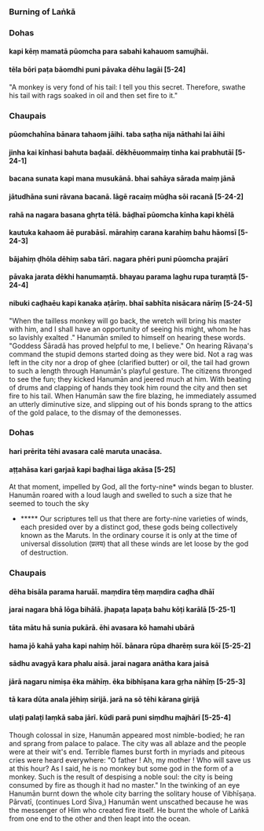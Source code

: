 ### Burning of Laṅkā

### Dohas

#### kapi kēṃ mamatā pūomcha para sabahi kahauom samujhāi.
#### tēla bōri paṭa bāomdhi puni pāvaka dēhu lagāi [5-24]

"A monkey is very fond of his tail: I tell you this secret. Therefore, swathe his tail with rags soaked in oil and then set fire to it."

### Chaupais

#### pūomchahīna bānara tahaom jāihi. taba saṭha nija nāthahi lai āihi
#### jinha kai kīnhasi bahuta baḍaāī. dēkhēuommaiṃ tinha kai prabhutāī [5-24-1]
#### bacana sunata kapi mana musukānā. bhai sahāya sārada maiṃ jānā
#### jātudhāna suni rāvana bacanā. lāgē racaiṃ mūḍha sōi racanā [5-24-2]
#### rahā na nagara basana ghṛta tēlā. bāḍhaī pūomcha kīnha kapi khēlā
#### kautuka kahaom āē purabāsī. mārahiṃ carana karahiṃ bahu hāomsī [5-24-3]
#### bājahiṃ ḍhōla dēhiṃ saba tārī. nagara phēri puni pūomcha prajārī
#### pāvaka jarata dēkhi hanumaṃtā. bhayau parama laghu rupa turaṃtā [5-24-4]
#### nibuki caḍhaēu kapi kanaka aṭārīṃ. bhaī sabhīta nisācara nārīṃ [5-24-5]

"When the tailless monkey will go back, the wretch will bring his master with him, and I shall have an opportunity of seeing his might, whom he has so lavishly exalted ." Hanumān smiled to himself on hearing these words. "Goddess Śāradā has proved helpful to me, I believe." On hearing Rāvaṇa's command the stupid demons started doing as they were bid. Not a rag was left in the city nor a drop of ghee (clarified butter) or oil, the tail had grown to such a length through Hanumān's playful gesture. The citizens thronged to see the fun; they kicked Hanumān and jeered much at him. With beating of drums and clapping of hands they took him round the city and then set fire to his tail. When Hanumān saw the fire blazing, he immediately assumed an utterly diminutive size, and slipping out of his bonds sprang to the attics of the gold palace, to the dismay of the demonesses.

### Dohas

#### hari prērita tēhi avasara calē maruta unacāsa.
#### aṭṭahāsa kari garjaā kapi baḍhai lāga akāsa [5-25]

At that moment, impelled by God, all the forty-nine* winds began to bluster. Hanumān roared with a loud laugh and swelled to such a size that he seemed to touch the sky

- ***** Our scriptures tell us that there are forty-nine varieties of winds, each presided over by a distinct god, these gods being collectively known as the Maruts. In the ordinary course it is only at the time of universal dissolution (प्रलय) that all these winds are let loose by the god of destruction.

### Chaupais

#### dēha bisāla parama haruāī. maṃdira tēṃ maṃdira caḍha dhāī
#### jarai nagara bhā lōga bihālā. jhapaṭa lapaṭa bahu kōṭi karālā [5-25-1]
#### tāta mātu hā sunia pukārā. ēhi avasara kō hamahi ubārā
#### hama jō kahā yaha kapi nahiṃ hōī. bānara rūpa dharēṃ sura kōī [5-25-2]
#### sādhu avagyā kara phalu aisā. jarai nagara anātha kara jaisā
#### jārā nagaru nimiṣa ēka māhīṃ. ēka bibhīṣana kara gṛha nāhīṃ [5-25-3]
#### tā kara dūta anala jēhiṃ sirijā. jarā na sō tēhi kārana girijā
#### ulaṭi palaṭi laṃkā saba jārī. kūdi parā puni siṃdhu majhārī [5-25-4]

Though colossal in size, Hanumān appeared most nimble-bodied; he ran and sprang from palace to palace. The city was all ablaze and the people were at their wit's end. Terrible flames burst forth in myriads and piteous cries were heard everywhere: "O father ! Ah, my mother ! Who will save us at this hour? As I said, he is no monkey but some god in the form of a monkey. Such is the result of despising a noble soul: the city is being consumed by fire as though it had no master." In the twinking of an eye Hanumān burnt down the whole city barring the solitary house of Vibhīṣaṇa. Pārvatī, (continues Lord Śiva,) Hanumān went unscathed because he was the messenger of Him who created fire itself. He burnt the whole of Laṅkā from one end to the other and then leapt into the ocean.